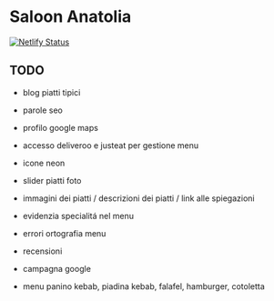 # Saloon Anatolia

[![Netlify Status](https://api.netlify.com/api/v1/badges/6207901b-b4f4-417c-8c51-495d85418cae/deploy-status)](https://app.netlify.com/sites/saloonanatolia/deploys)

## TODO

- blog piatti tipici
- parole seo

- profilo google maps
- accesso deliveroo e justeat per gestione menu

- icone neon
- slider piatti foto
- immagini dei piatti / descrizioni dei piatti / link alle spiegazioni
- evidenzia specialitá nel menu
- errori ortografia menu

- recensioni

- campagna google

- menu panino kebab, piadina kebab, falafel, hamburger, cotoletta